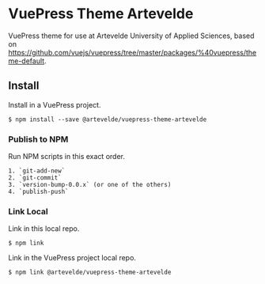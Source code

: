 # VuePress Theme Artevelde

VuePress theme for use at Artevelde University of Applied Sciences, based on https://github.com/vuejs/vuepress/tree/master/packages/%40vuepress/theme-default.

## Install

Install in a VuePress project.

    $ npm install --save @artevelde/vuepress-theme-artevelde

### Publish to NPM

Run NPM scripts in this exact order.

    1. `git-add-new`
    2. `git-commit`
    3. `version-bump-0.0.x` (or one of the others)
    4. `publish-push`

### Link Local

Link in this local repo.

    $ npm link

Link in the VuePress project local repo.

    $ npm link @artevelde/vuepress-theme-artevelde